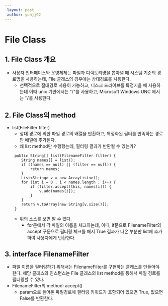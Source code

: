 ```yaml
---
 layout: post
 author: yunjj92
---
```

# File Class
## 1. File Class 개요
- 사용자 인터페이스와 운영체제는 파일과 디렉토리명을 뽑아낼 때 시스템 기준의 경로명을 사용하는데, File 클래스의 경우에는 상대경로를 사용한다.
    - 선택적으로 절대경로 사용이 가능하고, 디스크 드라이브를 특정지을 때 사용하는데 이때 unix 기반에서는  "/"를 사용하고, Microsoft Windows UNC 에서는 '\\\'를 사용한다. 
## 2. File Class의 method
- list(FileFilter filter)
    - 상대 경로에 의한 파일 경로의 배열을 반환하고, 특정화된 필터를 만족하는 경로만 배열에 추가된다.
    - 왜 list method만 수행했는데, 필터링 결과가 반환될 수 있는가?
    ```
     public String[] list(FilenameFilter filter) {
        String names[] = list();
        if ((names == null) || (filter == null)) {
            return names;
        }
        List<String> v = new ArrayList<>();
        for (int i = 0 ; i < names.length ; i++) {
            if (filter.accept(this, names[i])) {
                v.add(names[i]);
            }
        }
        return v.toArray(new String[v.size()]);
     }
    ```
    - 위의 소스를 보면 알 수 있다. 
        - for문에서 각 파일의 이름을 체크하는데, 이때, if문으로 FilenameFilter의 accept 구문으로 필터링 체크를 해서 True 결과가 나온 부분만 list에 추가하여 사용자에게 반환한다. 

## 3. interface FilenameFilter
- 파일 이름을 필터링하기 위해서는 FilenameFilter를 구현하는 클래스를 만들어야 한다. 해당 클래스의 인스턴스는 File 클래스의 list method를 통해서 파일 경로를 필터링할 수 있다. 
- FilenameFilter의 method: accept()
    - param으로 들어온 파일경로에 필터링 키워드가 포함되어 있으면 True, 없으면 False를 반환한다. 